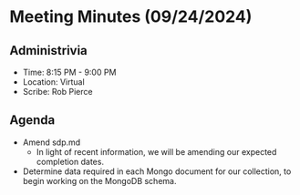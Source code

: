 # Meeting Minutes (09/24/2024)

## Administrivia
<!-- The scribe is the person taking the _notes_. This is encouraged to be a single person to reduce problems. -->
* Time: 8:15 PM - 9:00 PM
* Location: Virtual
* Scribe: Rob Pierce

## Agenda
* Amend sdp.md
  * In light of recent information, we will be amending our expected completion dates.
* Determine data required in each Mongo document for our collection, to begin working on the MongoDB schema.

<!-- To be completed after the meeting
## Notes
* Person 1: _statement_
  * Person 3: _follow on statement_
* Person 2: _statement_
* ...

## Action Items
These are generally distilled from the notes. Essentially, these are "by the next meetings, _this person_ will take _this action_."
* Person 1
  * Item 1
  * Item 2
* Person 2
  * ...
* ...

## Signatures
After the notes and action items have been pushed, each person should take a time to review them. If everything is agreeable, push a single commit with your name as a signature. 

-->